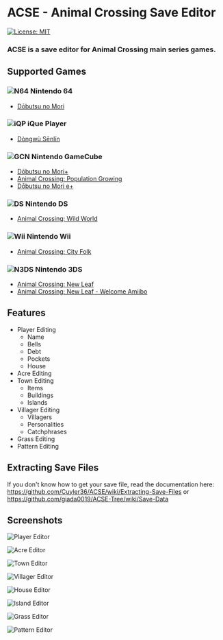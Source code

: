 # ACSE - Animal Crossing Save Editor
[![License: MIT](https://img.shields.io/badge/License-MIT-yellow.svg)](https://opensource.org/licenses/MIT)

### ACSE is a save editor for Animal Crossing main series games.

## Supported Games
### ![N64](https://i.imgur.com/nz2Rdc1.png) Nintendo 64
* [Dōbutsu no Mori](https://animalcrossing.fandom.com/wiki/D%C5%8Dbutsu_no_Mori_(game))
### ![iQP](https://i.imgur.com/kwQLeUJ.png) iQue Player
* [Dòngwù Sēnlín](http://www.iquebrew.org/index.php?title=Animal_Crossing)
### ![GCN](https://i.imgur.com/CzocU2O.png) Nintendo GameCube
* [Dōbutsu no Mori+](https://animalcrossing.fandom.com/wiki/D%C5%8Dbutsu_no_Mori%2B)
* [Animal Crossing: Population Growing](https://animalcrossing.fandom.com/wiki/Animal_Crossing)
* [Dōbutsu no Mori e+](https://animalcrossing.fandom.com/wiki/D%C5%8Dbutsu_no_Mori_e%2B)
### ![DS](https://i.imgur.com/36cZPqr.png) Nintendo DS
* [Animal Crossing: Wild World](https://animalcrossing.fandom.com/wiki/Animal_Crossing:_Wild_World)
### ![Wii](https://i.imgur.com/6o0ajrG.png) Nintendo Wii
* [Animal Crossing: City Folk](https://animalcrossing.fandom.com/wiki/Animal_Crossing:_City_Folk)
### ![N3DS](https://i.imgur.com/en3u576.png) Nintendo 3DS
* [Animal Crossing: New Leaf](https://animalcrossing.fandom.com/wiki/Animal_Crossing%3A_New_Leaf)
* [Animal Crossing: New Leaf - Welcome Amiibo](https://animalcrossing.fandom.com/wiki/Welcome_amiibo)

## Features
* Player Editing
	* Name
	* Bells
	* Debt
	* Pockets
	* House
* Acre Editing
* Town Editing
	* Items
	* Buildings
	* Islands
* Villager Editing
	* Villagers
	* Personalities
	* Catchphrases
* Grass Editing
* Pattern Editing

## Extracting Save Files
If you don't know how to get your save file, read the documentation here: https://github.com/Cuyler36/ACSE/wiki/Extracting-Save-Files or https://github.com/giada0019/ACSE-Tree/wiki/Save-Data

## Screenshots

![Player Editor](https://puu.sh/z9jMu/94b9965e09.png)

![Acre Editor](https://puu.sh/z7swO/c985034d8e.png)

![Town Editor](https://puu.sh/z7sz7/c5ae45c05c.jpg)

![Villager Editor](https://puu.sh/z7sAz/bf9a68e805.png)

![House Editor](https://puu.sh/z7sBj/b79c52cdbb.png)

![Island Editor](https://puu.sh/z7sBJ/ee594d941a.png)

![Grass Editor](https://puu.sh/z7sHw/b17685c530.png)

![Pattern Editor](https://puu.sh/z9jw5/e27a5abb19.png)
